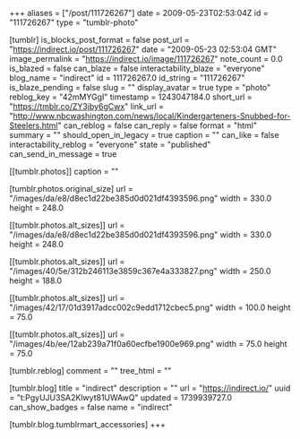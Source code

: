 +++
aliases = ["/post/111726267"]
date = 2009-05-23T02:53:04Z
id = "111726267"
type = "tumblr-photo"

[tumblr]
is_blocks_post_format = false
post_url = "https://indirect.io/post/111726267"
date = "2009-05-23 02:53:04 GMT"
image_permalink = "https://indirect.io/image/111726267"
note_count = 0.0
is_blazed = false
can_blaze = false
interactability_blaze = "everyone"
blog_name = "indirect"
id = 111726267.0
id_string = "111726267"
is_blaze_pending = false
slug = ""
display_avatar = true
type = "photo"
reblog_key = "42mMYGgI"
timestamp = 1243047184.0
short_url = "https://tmblr.co/ZY3jby6gCwx"
link_url = "http://www.nbcwashington.com/news/local/Kindergarteners-Snubbed-for-Steelers.html"
can_reblog = false
can_reply = false
format = "html"
summary = ""
should_open_in_legacy = true
caption = ""
can_like = false
interactability_reblog = "everyone"
state = "published"
can_send_in_message = true

[[tumblr.photos]]
caption = ""

[tumblr.photos.original_size]
url = "/images/da/e8/d8ec1d22be385d0d021df4393596.png"
width = 330.0
height = 248.0

[[tumblr.photos.alt_sizes]]
url = "/images/da/e8/d8ec1d22be385d0d021df4393596.png"
width = 330.0
height = 248.0

[[tumblr.photos.alt_sizes]]
url = "/images/40/5e/312b246113e3859c367e4a333827.png"
width = 250.0
height = 188.0

[[tumblr.photos.alt_sizes]]
url = "/images/42/17/01d3917adcc002c9edd1712cbec5.png"
width = 100.0
height = 75.0

[[tumblr.photos.alt_sizes]]
url = "/images/4b/ee/12ab239a71f0a60ecfbe1900e969.png"
width = 75.0
height = 75.0

[tumblr.reblog]
comment = ""
tree_html = ""

[tumblr.blog]
title = "indirect"
description = ""
url = "https://indirect.io/"
uuid = "t:PgyUJU3SA2Klwyt81UWAwQ"
updated = 1739939727.0
can_show_badges = false
name = "indirect"

[tumblr.blog.tumblrmart_accessories]
+++
